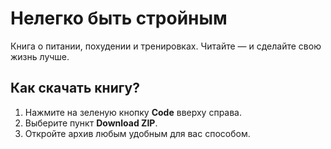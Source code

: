 # Нелегко быть стройным
Книга о питании, похудении и тренировках. Читайте — и сделайте свою жизнь лучше.

## Как скачать книгу?
1. Нажмите на зеленую кнопку **Code** вверху справа.
2. Выберите пункт **Download ZIP**.
3. Откройте архив любым удобным для вас способом.
